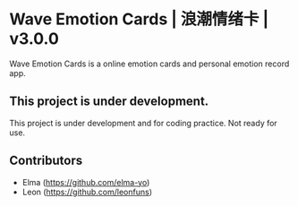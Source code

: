 # Wave Emotion Cards | 浪潮情绪卡 | v3.0.0

Wave Emotion Cards is a online emotion cards and personal emotion record app.

## This project is under development.

This project is under development and for coding practice. Not ready for use.

## Contributors

- Elma (https://github.com/elma-yo)
- Leon (https://github.com/leonfuns)